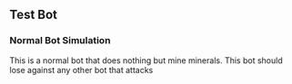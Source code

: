 ## Test Bot
### Normal Bot Simulation

This is a normal bot that does nothing but mine minerals. 
This bot should lose against any other bot that attacks